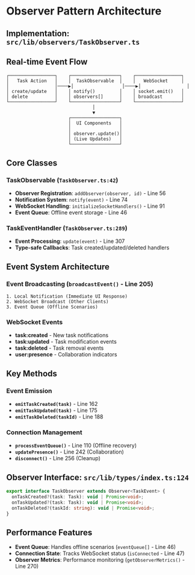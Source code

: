# Observer Pattern Architecture

## Implementation: `src/lib/observers/TaskObserver.ts`

## Real-time Event Flow

```
┌─────────────────┐    ┌──────────────────┐    ┌─────────────────┐
│   Task Action   │    │  TaskObservable  │    │   WebSocket     │
│                 │────▶│                  │────▶│                 │
│ create/update   │    │ notify()         │    │ socket.emit()   │
│ delete          │    │ observers[]      │    │ broadcast       │
└─────────────────┘    └──────────────────┘    └─────────────────┘
                                │
                                ▼
                       ┌──────────────────┐
                       │  UI Components   │
                       │                  │
                       │ observer.update()│
                       │ (Live Updates)   │
                       └──────────────────┘
```

## Core Classes

### TaskObservable (`TaskObserver.ts:42`)

- **Observer Registration**: `addObserver(observer, id)` - Line 56
- **Notification System**: `notify(event)` - Line 74
- **WebSocket Handling**: `initializeSocketHandlers()` - Line 91
- **Event Queue**: Offline event storage - Line 46

### TaskEventHandler (`TaskObserver.ts:289`)

- **Event Processing**: `update(event)` - Line 307
- **Type-safe Callbacks**: Task created/updated/deleted handlers

## Event System Architecture

### Event Broadcasting (`broadcastEvent()` - Line 205)

```
1. Local Notification (Immediate UI Response)
2. WebSocket Broadcast (Other Clients)
3. Event Queue (Offline Scenarios)
```

### WebSocket Events

- **task:created** - New task notifications
- **task:updated** - Task modification events
- **task:deleted** - Task removal events
- **user:presence** - Collaboration indicators

## Key Methods

### Event Emission

- **`emitTaskCreated(task)`** - Line 162
- **`emitTaskUpdated(task)`** - Line 175
- **`emitTaskDeleted(taskId)`** - Line 188

### Connection Management

- **`processEventQueue()`** - Line 110 (Offline recovery)
- **`updatePresence()`** - Line 242 (Collaboration)
- **`disconnect()`** - Line 256 (Cleanup)

## Observer Interface: `src/lib/types/index.ts:124`

```typescript
export interface TaskObserver extends Observer<TaskEvent> {
  onTaskCreated?(task: Task): void | Promise<void>;
  onTaskUpdated?(task: Task): void | Promise<void>;
  onTaskDeleted?(taskId: string): void | Promise<void>;
}
```

## Performance Features

- **Event Queue**: Handles offline scenarios (`eventQueue[]` - Line 46)
- **Connection State**: Tracks WebSocket status (`isConnected` - Line 47)
- **Observer Metrics**: Performance monitoring (`getObserverMetrics()` - Line 270)
